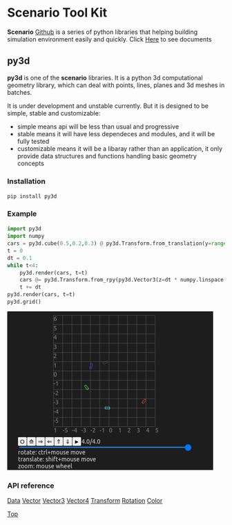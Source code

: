 # Scenario Tool Kit
**Scenario** [Github](https://github.com/Tumiz/scenario) is a series of python libraries that helping building simulation environment easily and quickly. Click [Here](https://tumiz.github.io/scenario/) to see documents 

## py3d

**py3d** is one of the **scenario** libraries. It is a python 3d computational geometry library, which can deal with points, lines, planes and 3d meshes in batches.

It is under development and unstable currently. But it is designed to be simple, stable and customizable:

* simple means api will be less than usual and progressive
* stable means it will have less dependeces and modules, and it will be fully tested
* customizable means it will be a libaray rather than an application, it only provide data structures and functions handling basic geometry concepts

### Installation
```
pip install py3d
```

### Example


```python
import py3d
import numpy
cars = py3d.cube(0.5,0.2,0.3) @ py3d.Transform.from_translation(y=range(1,6), z=0.15)
t = 0
dt = 0.1
while t<4:
    py3d.render(cars, t=t)
    cars @= py3d.Transform.from_rpy(py3d.Vector3(z=dt * numpy.linspace(0.1,1,5)))
    t += dt
py3d.render(cars, t=t)
py3d.grid()
```

![example](docs/index.gif)

### API reference

[Data](https://tumiz.github.io/scenario/Data.html)
[Vector](https://tumiz.github.io/scenario/Vector.html)
[Vector3](https://tumiz.github.io/scenario/Vector3.html)
[Vector4](https://tumiz.github.io/scenario/Vector4.html)
[Transform](https://tumiz.github.io/scenario/Transform.html)
[Rotation](https://tumiz.github.io/scenario/Rotation.html)
[Color](https://tumiz.github.io/scenario/Color.html)

[Top](#Scenario-Tool-Kit)


